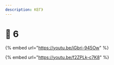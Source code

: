 ```yaml
---
description: КЕГЭ
---
```


# 📗 6

{% embed url="https://youtu.be/iGbri-945Ow" %}



{% embed url="https://youtu.be/f2ZPLk-c7K8" %}


